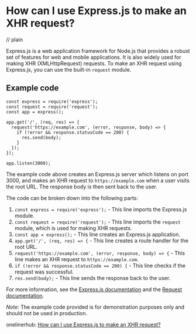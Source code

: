 # How can I use Express.js to make an XHR request?
// plain

Express.js is a web application framework for Node.js that provides a robust set of features for web and mobile applications. It is also widely used for making XHR (XMLHttpRequest) requests. To make an XHR request using Express.js, you can use the built-in `request` module.

## Example code

```
const express = require('express');
const request = require('request');
const app = express();

app.get('/', (req, res) => {
  request('https://example.com', (error, response, body) => {
    if (!error && response.statusCode == 200) {
      res.send(body);
    }
  });
});

app.listen(3000);
```

The example code above creates an Express.js server which listens on port 3000, and makes an XHR request to `https://example.com` when a user visits the root URL. The response body is then sent back to the user.

The code can be broken down into the following parts:

1. `const express = require('express');` - This line imports the Express.js module.
2. `const request = require('request');` - This line imports the `request` module, which is used for making XHR requests.
3. `const app = express();` - This line creates an Express.js application.
4. `app.get('/', (req, res) => {` - This line creates a route handler for the root URL.
5. `request('https://example.com', (error, response, body) => {` - This line makes an XHR request to `https://example.com`.
6. `if (!error && response.statusCode == 200) {` - This line checks if the request was successful.
7. `res.send(body);` - This line sends the response back to the user.

For more information, see the [Express.js documentation](https://expressjs.com/en/guide/routing.html) and the [Request documentation](https://www.npmjs.com/package/request).

*Note:* The example code provided is for demonstration purposes only and should not be used in production.

onelinerhub: [How can I use Express.js to make an XHR request?](https://onelinerhub.com/expressjs/how-can-i-use-express-js-to-make-an-xhr-request)